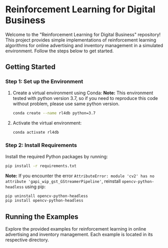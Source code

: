 # Reinforcement Learning for Digital Business

Welcome to the "Reinforcement Learning for Digital Business" repository! This project provides simple implementations of reinforcement learning algorithms for online advertising and inventory management in a simulated environment. Follow the steps below to get started.

## Getting Started

### Step 1: Set up the Environment

1. Create a virtual environment using Conda:
   **Note:** This environment tested with python version 3.7, so if you need to reproduce this code without problem, please use same python version.
   ```bash
   conda create --name rl4db python=3.7
   ```

2. Activate the virtual environment:
   ```bash
   conda activate rl4db
   ```

### Step 2: Install Requirements

Install the required Python packages by running:
   ```bash
   pip install -r requirements.txt
   ```

**Note:**
If you encounter the error `AttributeError: module 'cv2' has no attribute 'gapi_wip_gst_GStreamerPipeline'`, reinstall `opencv-python-headless` using pip:
   ```bash
   pip uninstall opencv-python-headless
   pip install opencv-python-headless
   ```

## Running the Examples

Explore the provided examples for reinforcement learning in online advertising and inventory management. Each example is located in its respective directory.
